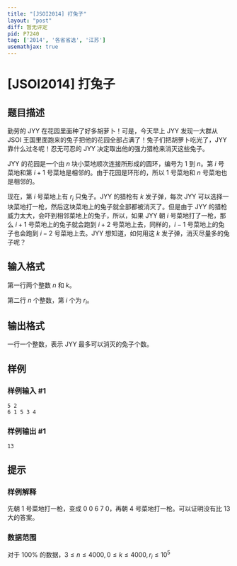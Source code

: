 ```yaml
---
title: "[JSOI2014] 打兔子"
layout: "post"
diff: 暂无评定
pid: P7240
tag: ['2014', '各省省选', '江苏']
usemathjax: true
---
```


# [JSOI2014] 打兔子
## 题目描述

勤劳的 JYY 在花园里面种了好多胡萝卜！可是，今天早上 JYY 发现一大群从 JSOI 王国里面跑来的兔子把他的花园全部占满了！兔子们把胡萝卜吃光了，JYY 靠什么过冬呢！忍无可忍的 JYY 决定取出他的强力猎枪来消灭这些兔子。

JYY 的花园是一个由 $n$ 块小菜地顺次连接所形成的圆环，编号为 $1$ 到 $n$。第 $i$ 号菜地和第 $i+1$ 号菜地是相邻的。由于花园是环形的，所以 $1$ 号菜地和 $n$ 号菜地也是相邻的。

现在，第 $i$ 号菜地上有 $r_i$ 只兔子。JYY 的猎枪有 $k$ 发子弹，每次 JYY 可以选择一块菜地打一枪，然后这块菜地上的兔子就全部都被消灭了。但是由于 JYY 的猎枪威力太大，会吓到相邻菜地上的兔子，所以，如果 JYY 朝 $i$ 号菜地打了一枪，那么 $i+1$ 号菜地上的兔子就会跑到 $i+2$ 号菜地上去，同样的，$i-1$ 号菜地上的兔子也会跑到 $i-2$ 号菜地上去。JYY 想知道，如何用这 $k$ 发子弹，消灭尽量多的兔子呢？
## 输入格式

第一行两个整数 $n$ 和 $k$。

第二行 $n$ 个整数，第 $i$ 个为 $r_i$。
## 输出格式

一行一个整数，表示 JYY 最多可以消灭的兔子个数。
## 样例

### 样例输入 #1
```
5 2
6 1 5 3 4
```
### 样例输出 #1
```
13
```
## 提示

### 样例解释

先朝 $1$ 号菜地打一枪，变成 $0\ 0\ 6\ 7\ 0$，再朝 $4$ 号菜地打一枪。可以证明没有比 $13$ 大的答案。

### 数据范围

对于 $100\%$ 的数据，$3\leq n\leq 4000,0\leq k\leq 4000,r_i\leq 10^5$
